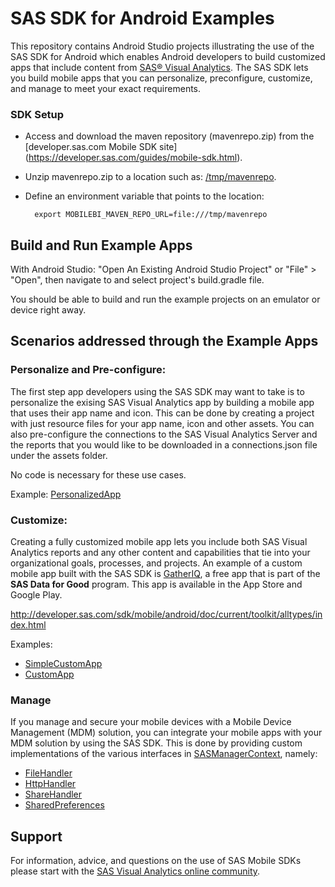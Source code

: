 # SAS SDK for Android Examples

This repository contains Android Studio projects illustrating the use of the SAS SDK for Android which enables Android developers to build customized apps that include content from [SAS® Visual Analytics](https://www.sas.com/en_us/software/visual-analytics.html). The SAS SDK lets you build mobile apps that you can personalize, preconfigure, customize, and manage to meet your exact requirements.

### SDK Setup

* Access and download the maven repository (mavenrepo.zip) from the [developer.sas.com Mobile SDK site] (https://developer.sas.com/guides/mobile-sdk.html).
* Unzip mavenrepo.zip to a location such as: [/tmp/mavenrepo](file:///tmp/mavenrepo/).
* Define an environment variable that points to the location:

		export MOBILEBI_MAVEN_REPO_URL=file:///tmp/mavenrepo


## Build and Run Example Apps

With Android Studio: "Open An Existing Android Studio Project" or "File" > "Open", then navigate to and select project's build.gradle file.

You should be able to build and run the example projects on an emulator or device right away.

## Scenarios addressed through the Example Apps 

### Personalize and Pre-configure: 

The first step app developers using the SAS SDK may want to take is to personalize the exising SAS Visual Analytics app by building a mobile app that uses their app name and icon. This can be done by creating a project with just resource files for your app name, icon and other assets. You can also pre-configure the connections to the SAS Visual Analytics Server and the reports that you would like to be downloaded in a connections.json file under the assets folder.

No code is necessary for these use cases.

Example: [PersonalizedApp](PersonalizedApp)

### Customize: 

Creating a fully customized mobile app lets you include both SAS Visual Analytics reports and any other content and capabilities that tie into your organizational goals, processes, and projects. An example of a custom mobile app built with the SAS SDK is [GatherIQ](https://gatheriq.analytics/), a free app that is part of the **SAS Data for Good** program. This app is available in the App Store and Google Play.

http://developer.sas.com/sdk/mobile/android/doc/current/toolkit/alltypes/index.html

Examples:

* [SimpleCustomApp](SimpleCustomApp)
* [CustomApp](CustomApp)

### Manage
If you manage and secure your mobile devices with a Mobile Device Management (MDM) solution, you can integrate your mobile apps with your MDM solution by using the SAS SDK. This is done by providing custom implementations of the various interfaces in [SASManagerContext](https://developer.sas.com/sdk/mobile/android/doc/current/toolkit/com.sas.android.visualanalytics.sdk/-s-a-s-manager-context/index.html), namely:
 
* [FileHandler](https://developer.sas.com/sdk/mobile/android/doc/current/toolkit/com.sas.android.visualanalytics.sdk/-file-handler/index.html)
* [HttpHandler](https://developer.sas.com/sdk/mobile/android/doc/current/toolkit/com.sas.android.visualanalytics.sdk/-http-handler/index.html)
* [ShareHandler](https://developer.sas.com/sdk/mobile/android/doc/current/toolkit/com.sas.android.visualanalytics.sdk/-share-handler/index.html)
* [SharedPreferences](https://developer.android.com/reference/android/content/SharedPreferences)


## Support
For information, advice, and questions on the use of SAS Mobile SDKs please start with the [SAS Visual Analytics online community](https://communities.sas.com/Visual-Analytics).
